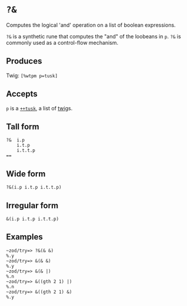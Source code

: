 `?&`
====

Computes the logical 'and' operation on a list of boolean expressions.


`?&` is a synthetic rune that computes the "and" of the loobeans in `p`.
`?&` is commonly used as a control-flow mechanism.

Produces
--------

Twig: `[%wtpm p=tusk]`

Accepts
-------

`p` is a [`++tusk`](), a list of [twig]()s.

Tall form
---------

    ?&  i.p
        i.t.p
        i.t.t.p
    ==

Wide form
---------

    ?&(i.p i.t.p i.t.t.p)

Irregular form
--------------

    &(i.p i.t.p i.t.t.p)

Examples
--------

    ~zod/try=> ?&(& &)
    %.y
    ~zod/try=> &(& &)
    %.y
    ~zod/try=> &(& |)
    %.n
    ~zod/try=> &((gth 2 1) |)
    %.n
    ~zod/try=> &((gth 2 1) &)
    %.y
